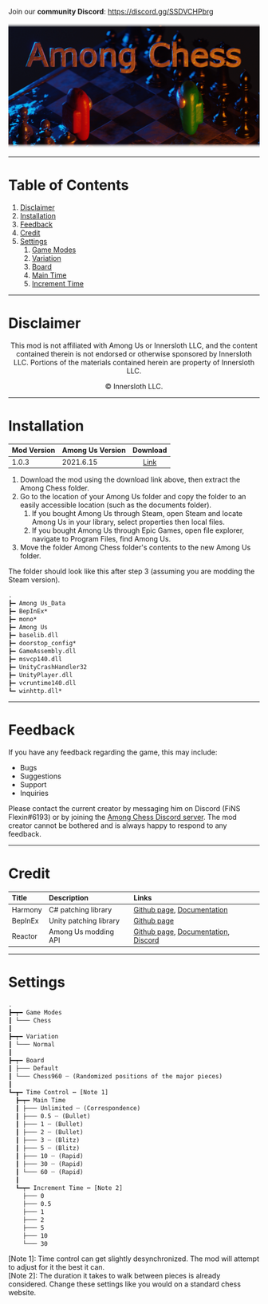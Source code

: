 Join our **community Discord**: https://discord.gg/SSDVCHPbrg

![Among Chess Logo](https://github.com/KyleSmith0905/Among-Chess/blob/master/Images/Logo-3D-Faded.png "Among Chess")

---
# Table of Contents
1. [Disclaimer](https://github.com/KyleSmith0905/Among-Chess/README.md#Disclaimer "Disclaimer Section")
2. [Installation](https://github.com/KyleSmith0905/Among-Chess/README.md#Installation "Installation Section")
3. [Feedback](https://github.com/KyleSmith0905/Among-Chess/README.md#Feedback "Feedback Section")
4. [Credit](https://github.com/KyleSmith0905/Among-Chess/README.md#Credit "Credit Section")
5. [Settings](https://github.com/KyleSmith0905/Among-Chess/README.md#Settings "Settings Section")
    1. [Game Modes](https://github.com/KyleSmith0905/Among-Chess/README.md#Game-Modes "Game Modes Subsection")
    2. [Variation](https://github.com/KyleSmith0905/Among-Chess/README.md#Variation "Variation Subsection")
    3. [Board](https://github.com/KyleSmith0905/Among-Chess/README.md#Board "Variation Subsection")
    4. [Main Time](https://github.com/KyleSmith0905/Among-Chess/README.md#Main-Time "Main Time Subsection")
    5. [Increment Time](https://github.com/KyleSmith0905/Among-Chess/README.md#Increment-Time "Increment Time Subsection")

---
# Disclaimer
<p align="center">This mod is not affiliated with Among Us or Innersloth LLC, and the content contained therein is not endorsed or otherwise sponsored by Innersloth LLC. Portions of the materials contained herein are property of Innersloth LLC.</p>

<p align="center">© Innersloth LLC.</p>

---
# Installation
| Mod Version| Among Us Version| Download|
|:---|:---|:---:|
| 1.0.3| 2021.6.15| [Link](https://github.com/KyleSmith0905/Among-Chess/releases/tag/v1.0.3 "1.0.3")|

1. Download the mod using the download link above, then extract the Among Chess folder.
2. Go to the location of your Among Us folder and copy the folder to an easily accessible location (such as the documents folder).
    1. If you bought Among Us through Steam, open Steam and locate Among Us in your library, select properties then local files.
    2. If you bought Among Us through Epic Games, open file explorer, navigate to Program Files, find Among Us.
3. Move the folder Among Chess folder's contents to the new Among Us folder.

The folder should look like this after step 3 (assuming you are modding the Steam version).
```
.
┣━ Among Us_Data
┣━ BepInEx*
┣━ mono*
┣━ Among Us
┣━ baselib.dll
┣━ doorstop_config*
┣━ GameAssembly.dll
┣━ msvcp140.dll
┣━ UnityCrashHandler32
┣━ UnityPlayer.dll
┣━ vcruntime140.dll
┗━ winhttp.dll*
```

---
# Feedback
If you have any feedback regarding the game, this may include: 
- Bugs
- Suggestions
- Support
- Inquiries

Please contact the current creator by messaging him on Discord (FiNS Flexin#6193) or by joining the [Among Chess Discord server](https://discord.gg/SSDVCHPbrg "Among Chess Community Discord Server"). The mod creator cannot be bothered and is always happy to respond to any feedback.

---
# Credit
| Title| Description| Links|
|:---|:---|:---|
| Harmony| C# patching library| [Github page](https://github.com/pardeike/Harmony "Github Page"), [Documentation](https://harmony.pardeike.net/ "Documentation")|
| BepInEx| Unity patching library| [Github page](https://github.com/BepInEx/BepInEx "Github Page")|
| Reactor| Among Us modding API| [Github page](https://github.com/NuclearPowered/Reactor "Github Page"), [Documentation](https://docs.reactor.gg/ "Documentation"), [Discord](https://discord.com/invite/pKM7pbufP3 "Discord Server")|

---
# Settings

```
.
┣━┯━ Game Modes
┃ └─── Chess
┃
┣━┯━ Variation
┃ └─── Normal
┃
┣━┯━ Board
┃ ├─── Default
┃ └─── Chess960 ┄ (Randomized positions of the major pieces)
┃
┗━┳━ Time Control ┅ [Note 1]
  ┣━┯━ Main Time
  ┃ ├─── Unlimited ┄ (Correspondence)
  ┃ ├─── 0.5 ┄ (Bullet)
  ┃ ├─── 1 ┄ (Bullet)
  ┃ ├─── 2 ┄ (Bullet)
  ┃ ├─── 3 ┄ (Blitz)
  ┃ ├─── 5 ┄ (Blitz)
  ┃ ├─── 10 ┄ (Rapid)
  ┃ ├─── 30 ┄ (Rapid)
  ┃ └─── 60 ┄ (Rapid)
  ┃
  ┗━┯━ Increment Time ┅ [Note 2]
    ├─── 0
    ├─── 0.5
    ├─── 1
    ├─── 2
    ├─── 5
    ├─── 10
    └─── 30
```

[Note 1]: Time control can get slightly desynchronized. The mod will attempt to adjust for it the best it can.\
[Note 2]: The duration it takes to walk between pieces is already considered. Change these settings like you would on a standard chess website.